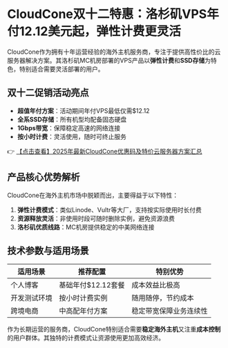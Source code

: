 # CloudCone双十二特惠：洛杉矶VPS年付12.12美元起，弹性计费更灵活

CloudCone作为拥有十年运营经验的海外主机服务商，专注于提供高性价比的云服务器解决方案。其洛杉矶MC机房部署的VPS产品以**弹性计费**和**SSD存储**为特色，特别适合需要灵活部署的用户。

## 双十二促销活动亮点

- **超值年付方案**：活动期间年付VPS最低仅需$12.12
- **全系SSD存储**：所有机型均配备固态硬盘
- **1Gbps带宽**：保障稳定高速的网络连接
- **按小时计费**：灵活使用，随时可终止服务

👉 [【点击查看】2025年最新CloudCone优惠码及特价云服务器方案汇总](https://bit.ly/Cloudcone)

## 产品核心优势解析

CloudCone在海外主机市场中脱颖而出，主要得益于以下特性：

1. **弹性计费模式**：类似Linode、Vultr等大厂，支持按实际使用时长付费
2. **资源释放灵活**：非使用时段可随时删除实例，避免资源浪费
3. **洛杉矶优质线路**：MC机房提供稳定的中美网络连接

## 技术参数与适用场景

| 适用场景       | 推荐配置           | 特别优势                 |
|----------------|--------------------|--------------------------|
| 个人博客       | 基础年付$12.12套餐 | 成本效益比极高           |
| 开发测试环境   | 按小时计费实例     | 随用随停，节约成本       |
| 跨境电商       | 中高配年付方案     | 稳定带宽保障业务连续性   |

作为长期运营的服务商，CloudCone特别适合需要**稳定海外主机**又注重**成本控制**的用户群体。其独特的计费模式让资源使用更加高效经济。